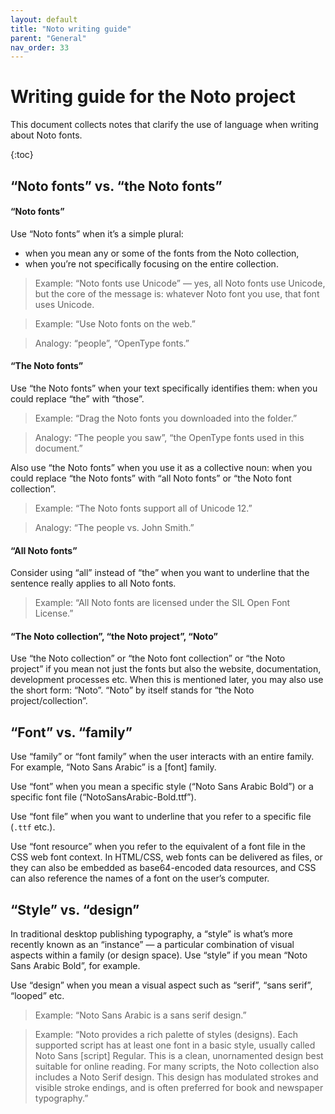 ```yaml
---
layout: default
title: "Noto writing guide"
parent: "General"
nav_order: 33
---
```

# Writing guide for the Noto project

This document collects notes that clarify the use of language when writing about Noto fonts.

{:toc}

## “Noto fonts” vs. “the Noto fonts”

#### “Noto fonts”

Use “Noto fonts” when it’s a simple plural:

- when you mean any or some of the fonts from the Noto collection,
- when you’re not specifically focusing on the entire collection.

> Example: “Noto fonts use Unicode” — yes, all Noto fonts use Unicode, but the core of the message is: whatever Noto font you use, that font uses Unicode.

> Example: “Use Noto fonts on the web.”

> Analogy: “people”, “OpenType fonts.”

#### “The Noto fonts”

Use “the Noto fonts” when your text specifically identifies them: when you could replace “the” with “those”.

> Example: “Drag the Noto fonts you downloaded into the folder.”

> Analogy: “The people you saw”, “the OpenType fonts used in this document.”

Also use “the Noto fonts” when you use it as a collective noun: when you could replace “the Noto fonts” with “all Noto fonts” or “the Noto font collection”.

> Example: “The Noto fonts support all of Unicode 12.”

> Analogy: “The people vs. John Smith.”

#### “All Noto fonts”

Consider using “all” instead of “the” when you want to underline that the sentence really applies to all Noto fonts.

> Example: “All Noto fonts are licensed under the SIL Open Font License.”

#### “The Noto collection”, “the Noto project”, “Noto”

Use “the Noto collection” or “the Noto font collection” or “the Noto project” if you mean not just the fonts but also the website, documentation, development processes etc. When this is mentioned later, you may also use the short form: “Noto”. “Noto” by itself stands for “the Noto project/collection”.

## “Font” vs. “family”

Use “family” or “font family” when the user interacts with an entire family. For example, “Noto Sans Arabic” is a [font] family.

Use “font” when you mean a specific style (“Noto Sans Arabic Bold”) or a specific font file (“NotoSansArabic-Bold.ttf”).

Use “font file” when you want to underline that you refer to a specific file (`.ttf` etc.).

Use “font resource” when you refer to the equivalent of a font file in the CSS web font context. In HTML/CSS, web fonts can be delivered as files, or they can also be embedded as base64-encoded data resources, and CSS can also reference the names of a font on the user’s computer.

## “Style” vs. “design”

In traditional desktop publishing typography, a “style” is what’s more recently known as an “instance” — a particular combination of visual aspects within a family (or design space). Use “style” if you mean “Noto Sans Arabic Bold”, for example.

Use “design” when you mean a visual aspect such as “serif”, “sans serif”, “looped” etc.

> Example: “Noto Sans Arabic is a sans serif design.”

> Example: “Noto provides a rich palette of styles (designs). Each supported script has at least one font in a basic style, usually called Noto Sans [script] Regular. This is a clean, unornamented design best suitable for online reading. For many scripts, the Noto collection also includes a Noto Serif design. This design has modulated strokes and visible stroke endings, and is often preferred for book and newspaper typography.”

